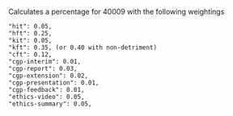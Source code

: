 Calculates a percentage for 40009 with the following weightings

```
"hit": 0.05,
"hft": 0.25,
"kit": 0.05,
"kft": 0.35, (or 0.40 with non-detriment)
"cft": 0.12,
"cgp-interim": 0.01,
"cgp-report": 0.03,
"cgp-extension": 0.02,
"cgp-presentation": 0.01,
"cgp-feedback": 0.01,
"ethics-video": 0.05,
"ethics-summary": 0.05,
```
